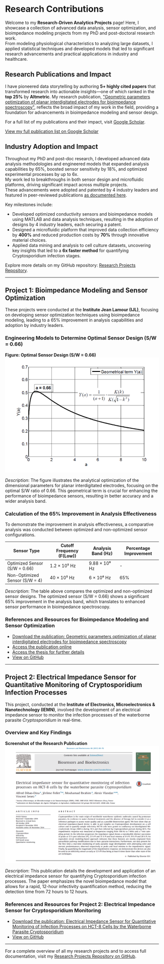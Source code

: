 # Research Contributions

Welcome to my **Research-Driven Analytics Projects** page! Here, I showcase a collection of advanced data analysis, sensor optimization, and bioimpedance modeling projects from my PhD and post-doctoral research work.  
From modeling physiological characteristics to analyzing large datasets, I applied statistical techniques and developed models that led to significant research advancements and practical applications in industry and healthcare.

## Research Publications and Impact

I have pioneered data storytelling by authoring **5+ highly cited papers** that transformed research into actionable insights—one of which ranked in the **top 25%** by **Altmetric**. My research publication, ["Geometric parameters optimization of planar interdigitated electrodes for bioimpedance spectroscopy"](https://dimensions.altmetric.com/details/81105616#score), reflects the broad impact of my work in the field, providing a foundation for advancements in bioimpedance modeling and sensor design.  

For a full list of my publications and their impact, visit [Google Scholar](https://scholar.google.com/citations?user=b7XuxZIAAAAJ&hl=en).

[View my full publication list on Google Scholar](https://scholar.google.com/citations?user=b7XuxZIAAAAJ&hl=en)

## Industry Adoption and Impact

Throughout my PhD and post-doc research, I developed advanced data analysis methodologies and engineered models that expanded analysis capabilities by 65%, boosted sensor sensitivity by 18%, and optimized experimental processes by up to 6x.  
My work led to breakthroughs in both sensor design and microfluidic platforms, driving significant impact across multiple projects.  
These advancements were adopted and patented by 4 industry leaders and featured in peer-reviewed publications [as documented here](https://dimensions.altmetric.com/details/81105616/patents).  

Key milestones include:

- Developed optimized conductivity sensors and bioimpedance models using MATLAB and data analysis techniques, resulting in the adoption of designs by 4 industry leaders, each securing a patent.
- Designed a microfluidic platform that improved data collection efficiency by **400%** and reduced production costs by **70%** through innovative material choices.
- Applied data mining and analysis to cell culture datasets, uncovering key insights that led to a **6x faster method** for quantifying Cryptosporidium infection stages.

Explore more details on my GitHub repository: [Research Projects Repository](https://github.com/mouhamaadibrahim/Analytics-Research-Projects).

---

## Project 1: Bioimpedance Modeling and Sensor Optimization

These projects were conducted at the **Institute Jean Lamour (IJL)**, focusing on developing sensor optimization techniques using bioimpedance modeling, leading to a 65% improvement in analysis capabilities and adoption by industry leaders.

### Engineering Models to Determine Optimal Sensor Design (S/W = 0.66)

**Figure: Optimal Sensor Design (S/W = 0.66)**  
![Optimal Sensor Design (S/W = 0.66)](https://raw.githubusercontent.com/mouhamaadibrahim/Analytics-Research-Projects/main/Images/Optimal%20Sensor%20Design.png)

*Description*: The figure illustrates the analytical optimization of the dimensional parameters for planar interdigitated electrodes, focusing on the optimal S/W ratio of 0.66. This geometrical term is crucial for enhancing the performance of bioimpedance sensors, resulting in better accuracy and a wider analysis band.

### Calculation of the 65% Improvement in Analysis Effectiveness

To demonstrate the improvement in analysis effectiveness, a comparative analysis was conducted between optimized and non-optimized sensor configurations.

| Sensor Type              | Cutoff Frequency (F(Low)) | Analysis Band (Hz) | Percentage Improvement |
|--------------------------|---------------------------|--------------------|------------------------|
| Optimized Sensor (S/W = 0.66) | 1.2 × 10⁵ Hz         | 9.88 × 10⁶ Hz     | -                       |
| Non-Optimized Sensor (S/W = 4)| 40 × 10⁵ Hz          | 6 × 10⁶ Hz        | 65%                     |

*Description*: The table above compares the optimized and non-optimized sensor designs. The optimized sensor (S/W = 0.66) shows a significant 65% improvement in the analysis band, which translates to enhanced sensor performance in bioimpedance spectroscopy.

### References and Resources for Bioimpedance Modeling and Sensor Optimization

- [Download the publication: Geometric parameters optimization of planar interdigitated electrodes for bioimpedance spectroscopy](https://github.com/mouhamaadibrahim/Analytics-Research-Projects/blob/main/resources/Geometric%20parameters%20optimization%20of%20planar%20interdigitated%20electrodes%20for%20bioimpedance%20spectroscopy.pdf)
- [Access the publication online](https://doi.org/10.5617/jeb.304)
- [Access the thesis for further details](https://hal.univ-lorraine.fr/tel-01749652)
- [View on GitHub](https://github.com/mouhamaadibrahim/Analytics-Research-Projects)

---

## Project 2: Electrical Impedance Sensor for Quantitative Monitoring of Cryptosporidium Infection Processes

This project, conducted at the **Institute of Electronics, Microelectronics & Nanotechnology (IEMN)**, involved the development of an electrical impedance sensor to monitor the infection processes of the waterborne parasite *Cryptosporidium* in real-time.

### Overview and Key Findings

**Screenshot of the Research Publication**  
![Research Publication Screenshot](https://raw.githubusercontent.com/mouhamaadibrahim/Analytics-Research-Projects/main/Images/Publication%20Screenshot.png)

*Description*: This publication details the development and application of an electrical impedance sensor for quantifying Cryptosporidium infection processes. The paper emphasizes the novel bioimpedance model that allows for a rapid, 12-hour infectivity quantification method, reducing the detection time from 72 hours to 12 hours.

### References and Resources for Project 2: Electrical Impedance Sensor for Cryptosporidium Monitoring

- [Download the publication: Electrical Impedance Sensor for Quantitative Monitoring of Infection Processes on HCT-8 Cells by the Waterborne Parasite Cryptosporidium](https://github.com/mouhamaadibrahim/Analytics-Research-Projects/blob/main/resources/Electrical%20impedance%20sensor%20for%20quantitative%20monitoring%20of%20infection%20processes%20on%20HCT-8%20cells%20by%20the%20waterborne%20parasite%20Cryptosporidium.pdf)
- [View on GitHub](https://github.com/mouhamaadibrahim/Analytics-Research-Projects)

---

For a complete overview of all my research projects and to access full documentation, visit my [Research Projects Repository on GitHub](https://github.com/mouhamaadibrahim/Analytics-Research-Projects).

